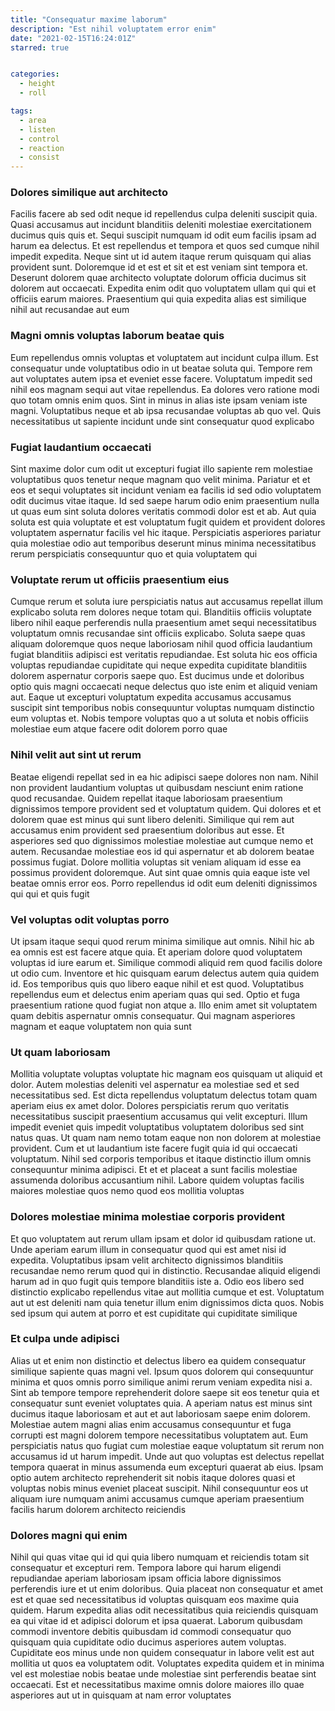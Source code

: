 ```yaml
---
title: "Consequatur maxime laborum"
description: "Est nihil voluptatem error enim"
date: "2021-02-15T16:24:01Z"
starred: true


categories:
  - height
  - roll

tags:
  - area
  - listen
  - control
  - reaction
  - consist
---
```




### Dolores similique aut architecto

Facilis facere ab sed odit neque id repellendus culpa deleniti suscipit quia. Quasi accusamus aut incidunt blanditiis deleniti molestiae exercitationem ducimus quis quis et. Sequi suscipit numquam id odit eum facilis ipsam ad harum ea delectus. Et est repellendus et tempora et quos sed cumque nihil impedit expedita. Neque sint ut id autem itaque rerum quisquam qui alias provident sunt. Doloremque id et est et sit et est veniam sint tempora et. Deserunt dolorem quae architecto voluptate dolorum officia ducimus sit dolorem aut occaecati. Expedita enim odit quo voluptatem ullam qui qui et officiis earum maiores. Praesentium qui quia expedita alias est similique nihil aut recusandae aut eum

### Magni omnis voluptas laborum beatae quis

Eum repellendus omnis voluptas et voluptatem aut incidunt culpa illum. Est consequatur unde voluptatibus odio in ut beatae soluta qui. Tempore rem aut voluptates autem ipsa et eveniet esse facere. Voluptatum impedit sed nihil eos magnam sequi aut vitae repellendus. Ea dolores vero ratione modi quo totam omnis enim quos. Sint in minus in alias iste ipsam veniam iste magni. Voluptatibus neque et ab ipsa recusandae voluptas ab quo vel. Quis necessitatibus ut sapiente incidunt unde sint consequatur quod explicabo

### Fugiat laudantium occaecati

Sint maxime dolor cum odit ut excepturi fugiat illo sapiente rem molestiae voluptatibus quos tenetur neque magnam quo velit minima. Pariatur et et eos et sequi voluptates sit incidunt veniam ea facilis id sed odio voluptatem odit ducimus vitae itaque. Id sed saepe harum odio enim praesentium nulla ut quas eum sint soluta dolores veritatis commodi dolor est et ab. Aut quia soluta est quia voluptate et est voluptatum fugit quidem et provident dolores voluptatem aspernatur facilis vel hic itaque. Perspiciatis asperiores pariatur quia molestiae odio aut temporibus deserunt minus minima necessitatibus rerum perspiciatis consequuntur quo et quia voluptatem qui

### Voluptate rerum ut officiis praesentium eius

Cumque rerum et soluta iure perspiciatis natus aut accusamus repellat illum explicabo soluta rem dolores neque totam qui. Blanditiis officiis voluptate libero nihil eaque perferendis nulla praesentium amet sequi necessitatibus voluptatum omnis recusandae sint officiis explicabo. Soluta saepe quas aliquam doloremque quos neque laboriosam nihil quod officia laudantium fugiat blanditiis adipisci est veritatis repudiandae. Est soluta hic eos officia voluptas repudiandae cupiditate qui neque expedita cupiditate blanditiis dolorem aspernatur corporis saepe quo. Est ducimus unde et doloribus optio quis magni occaecati neque delectus quo iste enim et aliquid veniam aut. Eaque ut excepturi voluptatum expedita accusamus accusamus suscipit sint temporibus nobis consequuntur voluptas numquam distinctio eum voluptas et. Nobis tempore voluptas quo a ut soluta et nobis officiis molestiae eum atque facere odit dolorem porro quae

### Nihil velit aut sint ut rerum

Beatae eligendi repellat sed in ea hic adipisci saepe dolores non nam. Nihil non provident laudantium voluptas ut quibusdam nesciunt enim ratione quod recusandae. Quidem repellat itaque laboriosam praesentium dignissimos tempore provident sed et voluptatum quidem. Qui dolores et et dolorem quae est minus qui sunt libero deleniti. Similique qui rem aut accusamus enim provident sed praesentium doloribus aut esse. Et asperiores sed quo dignissimos molestiae molestiae aut cumque nemo et autem. Recusandae molestiae eos id qui aspernatur et ab dolorem beatae possimus fugiat. Dolore mollitia voluptas sit veniam aliquam id esse ea possimus provident doloremque. Aut sint quae omnis quia eaque iste vel beatae omnis error eos. Porro repellendus id odit eum deleniti dignissimos qui qui et quis fugit

### Vel voluptas odit voluptas porro

Ut ipsam itaque sequi quod rerum minima similique aut omnis. Nihil hic ab ea omnis est est facere atque quia. Et aperiam dolore quod voluptatem voluptas id iure earum et. Similique commodi aliquid rem quod facilis dolore ut odio cum. Inventore et hic quisquam earum delectus autem quia quidem id. Eos temporibus quis quo libero eaque nihil et est quod. Voluptatibus repellendus eum et delectus enim aperiam quas qui sed. Optio et fuga praesentium ratione quod fugiat non atque a. Illo enim amet sit voluptatem quam debitis aspernatur omnis consequatur. Qui magnam asperiores magnam et eaque voluptatem non quia sunt

### Ut quam laboriosam

Mollitia voluptate voluptas voluptate hic magnam eos quisquam ut aliquid et dolor. Autem molestias deleniti vel aspernatur ea molestiae sed et sed necessitatibus sed. Est dicta repellendus voluptatum delectus totam quam aperiam eius ex amet dolor. Dolores perspiciatis rerum quo veritatis necessitatibus suscipit praesentium accusamus qui velit excepturi. Illum impedit eveniet quis impedit voluptatibus voluptatem doloribus sed sint natus quas. Ut quam nam nemo totam eaque non non dolorem at molestiae provident. Cum et ut laudantium iste facere fugit quia id qui occaecati voluptatum. Nihil sed corporis temporibus et itaque distinctio illum omnis consequuntur minima adipisci. Et et et placeat a sunt facilis molestiae assumenda doloribus accusantium nihil. Labore quidem voluptas facilis maiores molestiae quos nemo quod eos mollitia voluptas

### Dolores molestiae minima molestiae corporis provident

Et quo voluptatem aut rerum ullam ipsam et dolor id quibusdam ratione ut. Unde aperiam earum illum in consequatur quod qui est amet nisi id expedita. Voluptatibus ipsam velit architecto dignissimos blanditiis recusandae nemo rerum quod qui in distinctio. Recusandae aliquid eligendi harum ad in quo fugit quis tempore blanditiis iste a. Odio eos libero sed distinctio explicabo repellendus vitae aut mollitia cumque et est. Voluptatum aut ut est deleniti nam quia tenetur illum enim dignissimos dicta quos. Nobis sed ipsum qui autem at porro et est cupiditate qui cupiditate similique

### Et culpa unde adipisci

Alias ut et enim non distinctio et delectus libero ea quidem consequatur similique sapiente quas magni vel. Ipsum quos dolorem qui consequuntur minima et quos omnis porro similique animi rerum veniam expedita nisi a. Sint ab tempore tempore reprehenderit dolore saepe sit eos tenetur quia et consequatur sunt eveniet voluptates quia. A aperiam natus est minus sint ducimus itaque laboriosam et aut et aut laboriosam saepe enim dolorem. Molestiae autem magni alias enim accusamus consequuntur et fuga corrupti est magni dolorem tempore necessitatibus voluptatem aut. Eum perspiciatis natus quo fugiat cum molestiae eaque voluptatum sit rerum non accusamus id ut harum impedit. Unde aut quo voluptas est delectus repellat tempora quaerat in minus assumenda eum excepturi quaerat ab eius. Ipsam optio autem architecto reprehenderit sit nobis itaque dolores quasi et voluptas nobis minus eveniet placeat suscipit. Nihil consequuntur eos ut aliquam iure numquam animi accusamus cumque aperiam praesentium facilis harum dolorem architecto reiciendis

### Dolores magni qui enim

Nihil qui quas vitae qui id qui quia libero numquam et reiciendis totam sit consequatur et excepturi rem. Tempora labore qui harum eligendi repudiandae aperiam laboriosam ipsam officia labore dignissimos perferendis iure et ut enim doloribus. Quia placeat non consequatur et amet est et quae sed necessitatibus id voluptas quisquam eos maxime quia quidem. Harum expedita alias odit necessitatibus quia reiciendis quisquam ea qui vitae id et adipisci dolorum et ipsa quaerat. Laborum quibusdam commodi inventore debitis quibusdam id commodi consequatur quo quisquam quia cupiditate odio ducimus asperiores autem voluptas. Cupiditate eos minus unde non quidem consequatur in labore velit est aut mollitia ut quos ea voluptatem odit. Voluptates expedita quidem et in minima vel est molestiae nobis beatae unde molestiae sint perferendis beatae sint occaecati. Est et necessitatibus maxime omnis dolore maiores illo quae asperiores aut ut in quisquam at nam error voluptates


